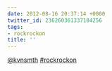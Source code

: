 ```yaml
---
date: 2012-08-16 20:37:14 +0000
twitter_id: 236260361337184256
tags:
- rockrockon
title: ''
---
```


<!-- Tweet at https://twitter.com/statuses/236169296944971776 is either deleted or protected. -->

[@kvnsmth](https://twitter.com/kvnsmth) [#rockrockon](https://twitter.com/hashtag/rockrockon)
